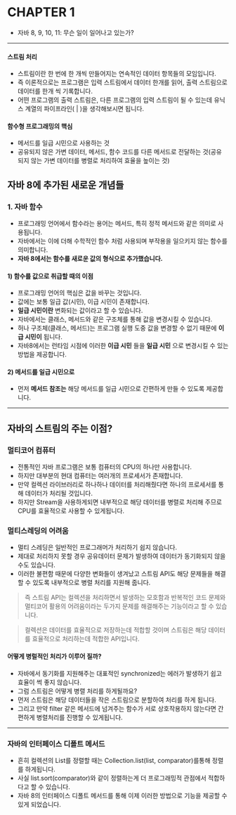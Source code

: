 # CHAPTER 1
- 자바 8, 9, 10, 11: 무슨 일이 일어나고 있는가?

---

#### 스트림 처리
- 스트림이란 한 번에 한 개씩 만들어지는 연속적인 데이터 항목들의 모임입니다.
- 즉 이론적으로는 프로그램은 입력 스트림에서 데이터 한개를 읽어, 출력 스트림으로 데이터를 한개 씩 기록합니다.
- 어떤 프로그램의 출력 스트림은, 다른 프로그램의 입력 스트림이 될 수 있는데 유닉스 계열의 파이프라인( | )을 생각해보시면 됩니다.

#### 함수형 프로그래밍의 핵심
- 메서드를 일급 시민으로 사용하는 것
- 공유되지 않은 가변 데이터, 메서드, 함수 코드를 다른 메서드로 전달하는 것(공유 되지 않는 가변 데이터를 병렬로 처리하여 효율을 높이는 것)


## 자바 8에 추가된 새로운 개념들
### 1. 자바 함수
- 프로그래밍 언어에서 함수라는 용어는 메서드, 특히 정적 메서드와 같은 의미로 사용됩니다.
- 자바에서는 이에 더해 수학적인 함수 처럼 사용되며 부작용을 일으키지 않는 함수를 의미합니다.
- **자바 8에서는 함수를 새로운 값의 형식으로 추가했습니다.**

#### 1) 함수를 값으로 취급할 때의 이점
- 프로그래밍 언어의 핵심은 값을 바꾸는 것입니다.
- 값에는 보통 일급 값(시민), 이급 시민이 존재합니다.
- **일급 시민이란** 변화되는 값이라고 할 수 있습니다.
- 자바에서는 클래스, 메서드와 같은 구조체를 통해 값을 변경시킬 수 있습니다.
- 허나 구조체(클래스, 메서드)는 프로그램 실행 도중 값을 변경할 수 없기 때문에 **이급 시민이** 됩니다.
- 자바8에서는 런타임 시점에 이러한 **이급 시민** 들을 **일급 시민** 으로 변경시킬 수 있는 방법을 제공합니다.

#### 2) 메서드를 일급 시민으로
- 먼저 **메서드 참조는** 해당 메서드를 일급 시민으로 간편하게 만들 수 있도록 제공합니다.

---
## 자바의 스트림의 주는 이점?
### 멀티코어 컴퓨터
- 전통적인 자바 프로그램은 보통 컴퓨터의 CPU의 하나만 사용합니다.
- 하지만 대부분의 현대 컴퓨터는 여러개의 프로세서가 존재합니다.
- 만약 컬렉션 라이브러리로 하나하나 데이터를 처리해줬다면 하나의 프로세서를 통해 데이터가 처리될 것입니다.
- 하지만 Stream을 사용하게되면 내부적으로 해당 데이터를 병렬로 처리해 주므로 CPU를 효율적으로 사용할 수 있게됩니다.

### 멀티스레딩의 어려움
- 멀티 스레딩은 일반적인 프로그래머가 처리하기 쉽지 않습니다.
- 제대로 처리하지 못할 경우 공유데이터 문제가 발생하여 데이터가 동기화되지 않을 수도 있습니다.
- 이러한 불편함 때문에 다양한 변화들이 생겨났고 스트림 API도 해당 문제들을 해결할 수 있도록 내부적으로 병렬 처리를 지원해 줍니다.

> 즉 스트림 API는 컬렉션을 처리하면서 발생하는 모호함과 반복적인 코드 문제와 멀티코어 활용의 어려움이라는 두가지 문제를 해결해주는 기능이라고 할 수 있습니다.

> 컬렉션은 데이터를 효율적으로 저장하는데 적합할 것이며 스트림은 해당 데이터를 효율적으로 처리하는데 적합한 API입니다.

#### 어떻게 병럴적인 처리가 이루어 질까?
- 자바에서 동기화를 지원해주는 대표적인 synchronized는 에러가 발생하기 쉽고 효율이 썩 좋지 않습니다.
- 그럼 스트림은 어떻게 병렬 처리를 하게될까요?
- 먼저 스트림은 해당 데이터들을 작은 스트림으로 분할하여 처리를 하게 됩니다.
- 그리고 만약 filter 같은 메서드에 넘겨주는 함수가 서로 상호작용하지 않는다면 간편하게 병렬처리를 진행할 수 있게됩니다.

---
### 자바의 인터페이스 디폴트 메서드
- 흔히 컬렉션의 List를 정렬할 때는 Collection.list(list, comparator)를통해 정렬를 하게됩니다.
- 사실 list.sort(comparator)와 같이 정렬하는게 더 프로그래밍적 관점에서 적합하다고 할 수 있습니다.
- 자바 8의 인터페이스 디폴트 메서드를 통해 이제 이러한 방법으로 기능을 제공할 수 있게 되었습니다.
